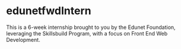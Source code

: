 # edunetfwdIntern
This is a 6-week internship brought to you by the Edunet Foundation, leveraging the Skillsbuild Program, with a focus on Front End Web Development.

